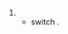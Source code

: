 1. 
    - <span class="switch">switch</span> <span class="en">.</span>

<script>
$('span.switch').on( 'click', function() {
    var that = $(this).next('span');
    if ( that.is(":visible") ) {
        that.hide();
    } else {
        that.show();
    }
} );
$('span.en').each( function(i, e) {
   $(this).hide();
} );
</script>